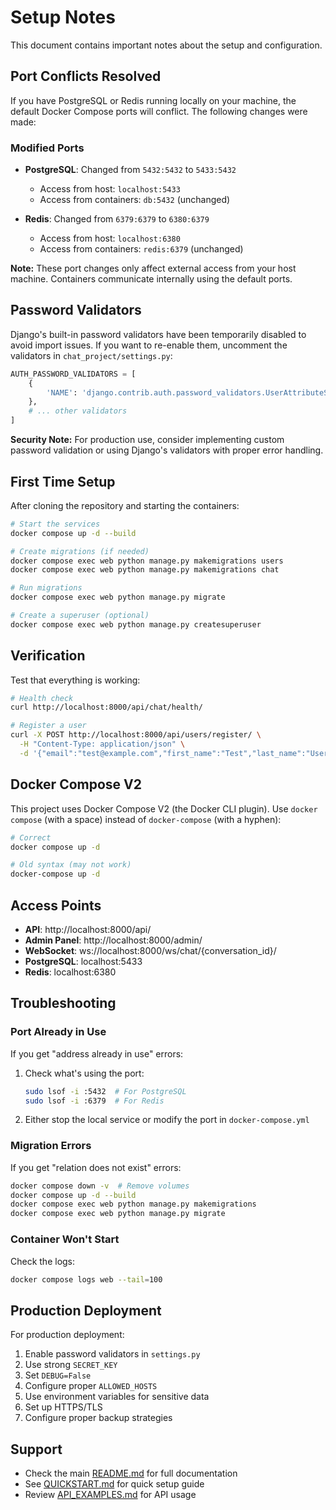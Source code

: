 # Setup Notes

This document contains important notes about the setup and configuration.

## Port Conflicts Resolved

If you have PostgreSQL or Redis running locally on your machine, the default Docker Compose ports will conflict. The following changes were made:

### Modified Ports

- **PostgreSQL**: Changed from `5432:5432` to `5433:5432`

  - Access from host: `localhost:5433`
  - Access from containers: `db:5432` (unchanged)

- **Redis**: Changed from `6379:6379` to `6380:6379`
  - Access from host: `localhost:6380`
  - Access from containers: `redis:6379` (unchanged)

**Note:** These port changes only affect external access from your host machine. Containers communicate internally using the default ports.

## Password Validators

Django's built-in password validators have been temporarily disabled to avoid import issues. If you want to re-enable them, uncomment the validators in `chat_project/settings.py`:

```python
AUTH_PASSWORD_VALIDATORS = [
    {
        'NAME': 'django.contrib.auth.password_validators.UserAttributeSimilarityValidator',
    },
    # ... other validators
]
```

**Security Note:** For production use, consider implementing custom password validation or using Django's validators with proper error handling.

## First Time Setup

After cloning the repository and starting the containers:

```bash
# Start the services
docker compose up -d --build

# Create migrations (if needed)
docker compose exec web python manage.py makemigrations users
docker compose exec web python manage.py makemigrations chat

# Run migrations
docker compose exec web python manage.py migrate

# Create a superuser (optional)
docker compose exec web python manage.py createsuperuser
```

## Verification

Test that everything is working:

```bash
# Health check
curl http://localhost:8000/api/chat/health/

# Register a user
curl -X POST http://localhost:8000/api/users/register/ \
  -H "Content-Type: application/json" \
  -d '{"email":"test@example.com","first_name":"Test","last_name":"User","password":"Pass123","password_confirm":"Pass123"}'
```

## Docker Compose V2

This project uses Docker Compose V2 (the Docker CLI plugin). Use `docker compose` (with a space) instead of `docker-compose` (with a hyphen):

```bash
# Correct
docker compose up -d

# Old syntax (may not work)
docker-compose up -d
```

## Access Points

- **API**: http://localhost:8000/api/
- **Admin Panel**: http://localhost:8000/admin/
- **WebSocket**: ws://localhost:8000/ws/chat/{conversation_id}/
- **PostgreSQL**: localhost:5433
- **Redis**: localhost:6380

## Troubleshooting

### Port Already in Use

If you get "address already in use" errors:

1. Check what's using the port:

   ```bash
   sudo lsof -i :5432  # For PostgreSQL
   sudo lsof -i :6379  # For Redis
   ```

2. Either stop the local service or modify the port in `docker-compose.yml`

### Migration Errors

If you get "relation does not exist" errors:

```bash
docker compose down -v  # Remove volumes
docker compose up -d --build
docker compose exec web python manage.py makemigrations
docker compose exec web python manage.py migrate
```

### Container Won't Start

Check the logs:

```bash
docker compose logs web --tail=100
```

## Production Deployment

For production deployment:

1. Enable password validators in `settings.py`
2. Use strong `SECRET_KEY`
3. Set `DEBUG=False`
4. Configure proper `ALLOWED_HOSTS`
5. Use environment variables for sensitive data
6. Set up HTTPS/TLS
7. Configure proper backup strategies

## Support

- Check the main [README.md](README.md) for full documentation
- See [QUICKSTART.md](QUICKSTART.md) for quick setup guide
- Review [API_EXAMPLES.md](API_EXAMPLES.md) for API usage
